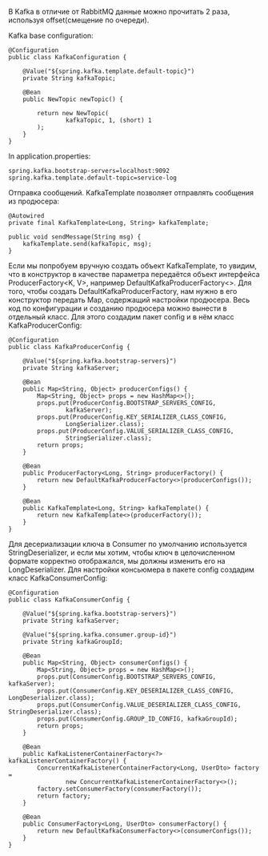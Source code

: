 В Kafka в отличие от RabbitMQ данные можно прочитать 2 раза, используя offset(смещение по очереди).

Kafka base configuration:

    @Configuration
    public class KafkaConfiguration {

        @Value("${spring.kafka.template.default-topic}")
        private String kafkaTopic;
    
        @Bean
        public NewTopic newTopic() {
    
            return new NewTopic(
                    kafkaTopic, 1, (short) 1
            );
        }
    }

In application.properties:

    spring.kafka.bootstrap-servers=localhost:9092
    spring.kafka.template.default-topic=service-log

Отправка сообщений.
KafkaTemplate позволяет отправлять сообщения из продюсера:

    @Autowired
    private final KafkaTemplate<Long, String> kafkaTemplate;
    
    public void sendMessage(String msg) {
        kafkaTemplate.send(kafkaTopic, msg);
    }

Если мы попробуем вручную создать объект KafkaTemplate, то увидим, что в конструктор в качестве параметра передаётся объект интерфейса ProducerFactory<K, V>, например DefaultKafkaProducerFactory<>. Для того, чтобы создать DefaultKafkaProducerFactory, нам нужно в его конструктор передать Map, содержащий настройки продюсера. Весь код по конфигурации и созданию продюсера можно вынести в отдельный класс. Для этого создадим пакет config и в нём класс KafkaProducerConfig:

    @Configuration
    public class KafkaProducerConfig {

        @Value("${spring.kafka.bootstrap-servers}")
        private String kafkaServer;
    
        @Bean
        public Map<String, Object> producerConfigs() {
            Map<String, Object> props = new HashMap<>();
            props.put(ProducerConfig.BOOTSTRAP_SERVERS_CONFIG,
                    kafkaServer);
            props.put(ProducerConfig.KEY_SERIALIZER_CLASS_CONFIG,
                    LongSerializer.class);
            props.put(ProducerConfig.VALUE_SERIALIZER_CLASS_CONFIG,
                    StringSerializer.class);
            return props;
        }
    
        @Bean
        public ProducerFactory<Long, String> producerFactory() {
            return new DefaultKafkaProducerFactory<>(producerConfigs());
        }
    
        @Bean
        public KafkaTemplate<Long, String> kafkaTemplate() {
            return new KafkaTemplate<>(producerFactory());
        }
    }

Для десериализации ключа в Consumer по умолчанию используется StringDeserializer, и если мы хотим, чтобы ключ в целочисленном формате корректно отображался, мы должны изменить его на LongDeserializer. Для настройки консьюмера в пакете config создадим класс KafkaConsumerConfig:

    @Configuration
    public class KafkaConsumerConfig {

        @Value("${spring.kafka.bootstrap-servers}")
        private String kafkaServer;
    
        @Value("${spring.kafka.consumer.group-id}")
        private String kafkaGroupId;
    
        @Bean
        public Map<String, Object> consumerConfigs() {
            Map<String, Object> props = new HashMap<>();
            props.put(ConsumerConfig.BOOTSTRAP_SERVERS_CONFIG, kafkaServer);
            props.put(ConsumerConfig.KEY_DESERIALIZER_CLASS_CONFIG, LongDeserializer.class);
            props.put(ConsumerConfig.VALUE_DESERIALIZER_CLASS_CONFIG, StringDeserializer.class);
            props.put(ConsumerConfig.GROUP_ID_CONFIG, kafkaGroupId);
            return props;
        }
    
        @Bean
        public KafkaListenerContainerFactory<?> kafkaListenerContainerFactory() {
            ConcurrentKafkaListenerContainerFactory<Long, UserDto> factory =
                    new ConcurrentKafkaListenerContainerFactory<>();
            factory.setConsumerFactory(consumerFactory());
            return factory;
        }
    
        @Bean
        public ConsumerFactory<Long, UserDto> consumerFactory() {
            return new DefaultKafkaConsumerFactory<>(consumerConfigs());
        }
    }

